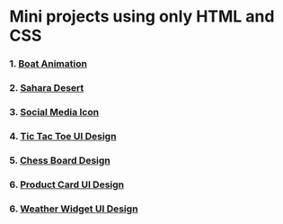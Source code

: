 # Mini projects using only HTML and CSS
### 1. [Boat Animation](./01-Boat-Animation/index.html)
### 2. [Sahara Desert](./02-Sahara-Desert/index.html)
### 3. [Social Media Icon](./03-Social-Media-Icon/index.html)
### 4. [Tic Tac Toe UI Design](./04-Tic-Tac-Toe/index.html)
### 5. [Chess Board Design](./05-Chess-Board/index.html)
### 6. [Product Card UI Design](./06-Product-Card-UI-Design/index.html)
### 6. [Weather Widget UI Design](./07-Weather-Widget-UI-Design/index.html)
